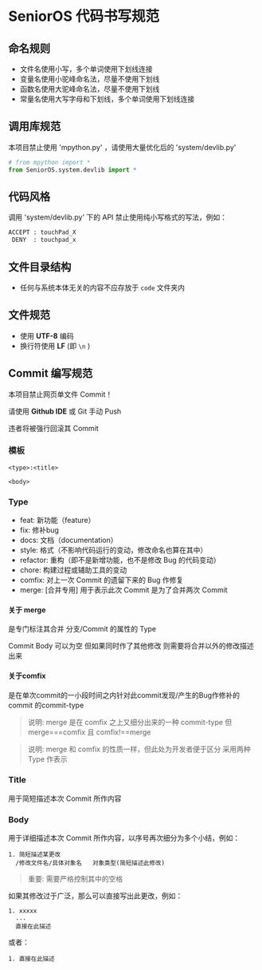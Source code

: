 # SeniorOS 代码书写规范

## 命名规则

- 文件名使用小写，多个单词使用下划线连接
- 变量名使用小驼峰命名法，尽量不使用下划线
- 函数名使用大驼峰命名法，尽量不使用下划线
- 常量名使用大写字母和下划线，多个单词使用下划线连接

## 调用库规范

本项目禁止使用 'mpython.py' ，请使用大量优化后的 'system/devlib.py'

```python
# from mpython import *
from SeniorOS.system.devlib import *
```

## 代码风格

调用 'system/devlib.py' 下的 API 禁止使用纯小写格式的写法，例如：
```python
ACCEPT : touchPad_X
 DENY  : touchpad_x
```

## 文件目录结构

- 任何与系统本体无关的内容不应存放于 `code` 文件夹内

## 文件规范

- 使用 **UTF-8** 编码
- 换行符使用 **LF** (即 `\n` )

## Commit 编写规范

本项目禁止网页单文件 Commit！

请使用 **Github IDE** 或 Git 手动 Push

违者将被强行回滚其 Commit

### 模板
```text
<type>:<title>

<body>
```
### Type
- feat: 新功能（feature）
- fix: 修补bug
- docs: 文档（documentation）
- style: 格式（不影响代码运行的变动，修改命名也算在其中）
- refactor: 重构（即不是新增功能，也不是修改 Bug 的代码变动）
- chore: 构建过程或辅助工具的变动
- comfix: 对上一次 Commit 的遗留下来的 Bug 作修复
- merge: [合并专用] 用于表示此次 Commit 是为了合并两次 Commit

#### 关于 merge

是专门标注其合并 分支/Commit 的属性的 Type

Commit Body 可以为空 但如果同时作了其他修改 则需要将合并以外的修改描述出来

#### 关于comfix

是在单次commit的一小段时间之内针对此commit发现/产生的Bug作修补的commit 的commit-type

> 说明: merge 是在 comfix 之上又细分出来的一种 commit-type 但 merge===comfix 且 comfix!==merge

> 说明: merge 和 comfix 的性质一样，但此处为开发者便于区分 采用两种 Type 作表示

### Title

用于简短描述本次 Commit 所作内容

### Body

用于详细描述本次 Commit 所作内容，以序号再次细分为多个小结，例如：

```text
1. 简短描述某更改
  /修改文件名/具体对象名   对象类型(简短描述此修改)
```

> 重要: 需要严格控制其中的空格

如果其修改过于广泛，那么可以直接写出此更改，例如：
```text
1. xxxxx
  ...
  直接在此描述
```
或者：
```text
1. 直接在此描述
```
